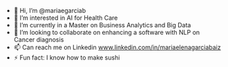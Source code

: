 - 👋 Hi, I’m @mariaegarciab
- 👀 I’m interested in AI for Health Care
- 🌱 I’m currently in a Master on Business Analytics and Big Data
- 💞️ I’m looking to collaborate on enhancing a software with NLP on Cancer diagnosis
- 📫 Can reach me on Linkedin www.linkedin.com/in/mariaelenagarciabaiz
- ⚡ Fun fact: I know how to make sushi

<!---
mariaegarciab/mariaegarciab is a ✨ special ✨ repository because its `README.md` (this file) appears on your GitHub profile.
You can click the Preview link to take a look at your changes.
--->

